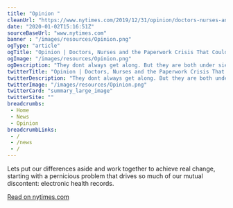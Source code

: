 ```yaml
--- 
title: "Opinion "
cleanUrl: "https://www.nytimes.com/2019/12/31/opinion/doctors-nurses-and-the-paperwork-crisis-that-could-unite-them.html"
date: "2020-01-02T15:16:51Z"
sourceBaseUrl: "www.nytimes.com"
banner : "/images/resources/Opinion.png"
ogType: "article"
ogTitle: "Opinion | Doctors, Nurses and the Paperwork Crisis That Could Unite Them"
ogImage: "/images/resources/Opinion.png"
ogDescription: "They dont always get along. But they are both under siege by the bureaucracy of a failing health care system."
twitterTitle: "Opinion | Doctors, Nurses and the Paperwork Crisis That Could Unite Them"
twitterDescription: "They dont always get along. But they are both under siege by the bureaucracy of a failing health care system."
twitterImage: "/images/resources/Opinion.png"
twitterCard: "summary_large_image"
twitterSite: ""
breadcrumbs:
 - Home
 - News
 - Opinion
breadcrumbLinks:
 - / 
 - /news
 - / 
---
```

Lets put our differences aside and work together to achieve real change, starting with a pernicious problem that drives so much of our mutual discontent: electronic health records.  
  
[Read on nytimes.com](https://www.nytimes.com/2019/12/31/opinion/doctors-nurses-and-the-paperwork-crisis-that-could-unite-them.html)
